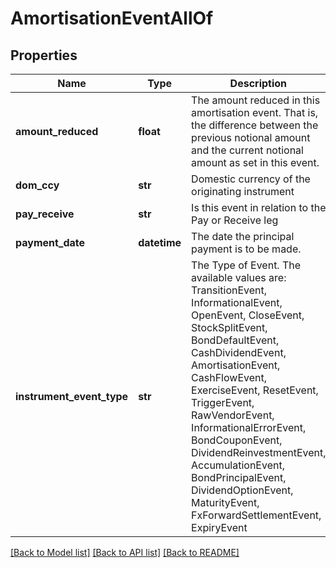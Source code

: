 # AmortisationEventAllOf


## Properties
Name | Type | Description | Notes
------------ | ------------- | ------------- | -------------
**amount_reduced** | **float** | The amount reduced in this amortisation event.  That is, the difference between the previous notional amount and the current notional amount as set in this event. | 
**dom_ccy** | **str** | Domestic currency of the originating instrument | 
**pay_receive** | **str** | Is this event in relation to the Pay or Receive leg | 
**payment_date** | **datetime** | The date the principal payment is to be made. | 
**instrument_event_type** | **str** | The Type of Event. The available values are: TransitionEvent, InformationalEvent, OpenEvent, CloseEvent, StockSplitEvent, BondDefaultEvent, CashDividendEvent, AmortisationEvent, CashFlowEvent, ExerciseEvent, ResetEvent, TriggerEvent, RawVendorEvent, InformationalErrorEvent, BondCouponEvent, DividendReinvestmentEvent, AccumulationEvent, BondPrincipalEvent, DividendOptionEvent, MaturityEvent, FxForwardSettlementEvent, ExpiryEvent | 

[[Back to Model list]](../README.md#documentation-for-models) [[Back to API list]](../README.md#documentation-for-api-endpoints) [[Back to README]](../README.md)


